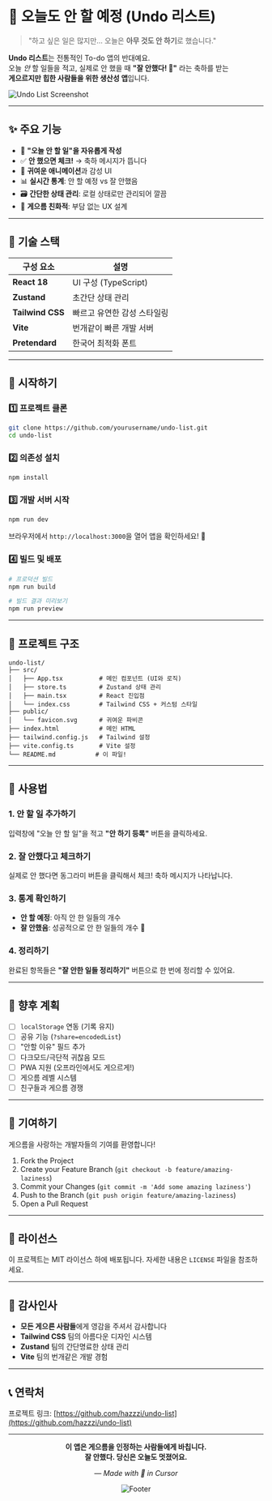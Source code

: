 # 🛑 오늘도 안 할 예정 (Undo 리스트)

> "하고 싶은 일은 많지만… 오늘은 **아무 것도 안 하기**로 했습니다."

**Undo 리스트**는 전통적인 To-do 앱의 반대예요.  
오늘 _안_ 할 일들을 적고, 실제로 안 했을 때 **"잘 안했다! 🎉"** 라는 축하를 받는  
**게으르지만 힙한 사람들을 위한 생산성 앱**입니다.

![Undo List Screenshot](https://via.placeholder.com/800x400/ed5bff/ffffff?text=🛑+오늘도+안+할+예정)

---

## ✨ 주요 기능

- 📝 **"오늘 안 할 일"을 자유롭게 작성**
- ✅ **안 했으면 체크!** → 축하 메시지가 뜹니다
- 🎉 **귀여운 애니메이션**과 감성 UI
- 📊 **실시간 통계**: 안 할 예정 vs 잘 안했음
- 🗃 **간단한 상태 관리**: 로컬 상태로만 관리되어 깔끔
- 🦥 **게으름 친화적**: 부담 없는 UX 설계

---

## 🧱 기술 스택

| 구성 요소 | 설명 |
|-----|---|
| **React 18** | UI 구성 (TypeScript) |
| **Zustand** | 초간단 상태 관리 |
| **Tailwind CSS** | 빠르고 유연한 감성 스타일링 |
| **Vite** | 번개같이 빠른 개발 서버 |
| **Pretendard** | 한국어 최적화 폰트 |

---

## 🚀 시작하기

### 1️⃣ 프로젝트 클론

```bash
git clone https://github.com/yourusername/undo-list.git
cd undo-list
```

### 2️⃣ 의존성 설치

```bash
npm install
```

### 3️⃣ 개발 서버 시작

```bash
npm run dev
```

브라우저에서 `http://localhost:3000`을 열어 앱을 확인하세요! 🎉

### 4️⃣ 빌드 및 배포

```bash
# 프로덕션 빌드
npm run build

# 빌드 결과 미리보기
npm run preview
```

---

## 📁 프로젝트 구조

```
undo-list/
├── src/
│   ├── App.tsx          # 메인 컴포넌트 (UI와 로직)
│   ├── store.ts         # Zustand 상태 관리
│   ├── main.tsx         # React 진입점
│   └── index.css        # Tailwind CSS + 커스텀 스타일
├── public/
│   └── favicon.svg      # 귀여운 파비콘
├── index.html           # 메인 HTML
├── tailwind.config.js   # Tailwind 설정
├── vite.config.ts       # Vite 설정
└── README.md           # 이 파일!
```

---

## 🎨 사용법

### 1. 안 할 일 추가하기
입력창에 "오늘 안 할 일"을 적고 **"안 하기 등록"** 버튼을 클릭하세요.

### 2. 잘 안했다고 체크하기
실제로 안 했다면 동그라미 버튼을 클릭해서 체크! 축하 메시지가 나타납니다.

### 3. 통계 확인하기
- **안 할 예정**: 아직 안 한 일들의 개수
- **잘 안했음**: 성공적으로 안 한 일들의 개수 🎉

### 4. 정리하기
완료된 항목들은 **"잘 안한 일들 정리하기"** 버튼으로 한 번에 정리할 수 있어요.

---

## 🌈 향후 계획

- [ ] `localStorage` 연동 (기록 유지)
- [ ] 공유 기능 (`?share=encodedList`)
- [ ] "안할 이유" 필드 추가
- [ ] 다크모드/극단적 귀찮음 모드
- [ ] PWA 지원 (오프라인에서도 게으르게!)
- [ ] 게으름 레벨 시스템
- [ ] 친구들과 게으름 경쟁

---

## 🤝 기여하기

게으름을 사랑하는 개발자들의 기여를 환영합니다! 

1. Fork the Project
2. Create your Feature Branch (`git checkout -b feature/amazing-laziness`)
3. Commit your Changes (`git commit -m 'Add some amazing laziness'`)
4. Push to the Branch (`git push origin feature/amazing-laziness`)
5. Open a Pull Request

---

## 📄 라이선스

이 프로젝트는 MIT 라이선스 하에 배포됩니다. 자세한 내용은 `LICENSE` 파일을 참조하세요.

---

## 🙏 감사인사

- **모든 게으른 사람들**에게 영감을 주셔서 감사합니다
- **Tailwind CSS** 팀의 아름다운 디자인 시스템
- **Zustand** 팀의 간단명료한 상태 관리
- **Vite** 팀의 번개같은 개발 경험

---

## 📞 연락처

프로젝트 링크: [https://github.com/hazzzi/undo-list](https://github.com/hazzzi/undo-list)

---

<div align="center">

**이 앱은 게으름을 인정하는 사람들에게 바칩니다.**  
**잘 안했다. 당신은 오늘도 멋졌어요.**  

*— Made with 💛 in Cursor*

![Footer](https://via.placeholder.com/600x100/f596ff/ffffff?text=🦥+Have+a+lazy+day!)

</div>

